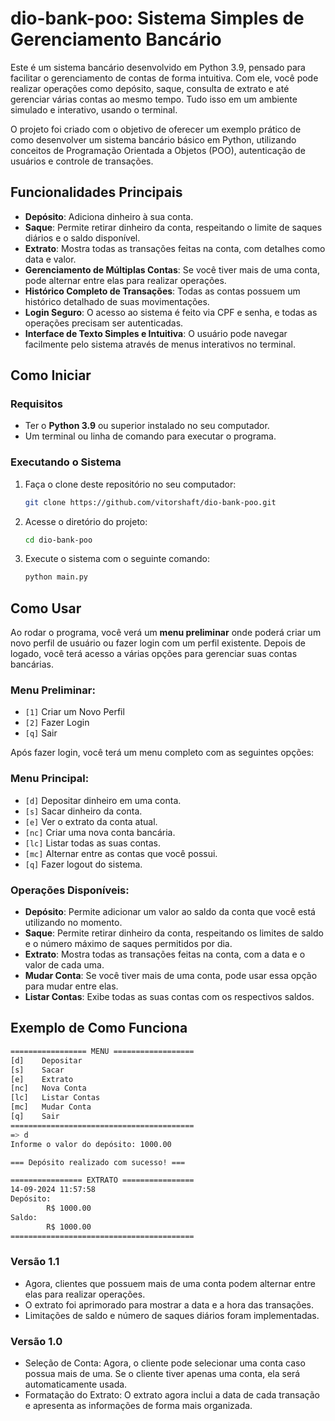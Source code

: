 # dio-bank-poo: Sistema Simples de Gerenciamento Bancário

Este é um sistema bancário desenvolvido em Python 3.9, pensado para facilitar o gerenciamento de contas de forma intuitiva. Com ele, você pode realizar operações como depósito, saque, consulta de extrato e até gerenciar várias contas ao mesmo tempo. Tudo isso em um ambiente simulado e interativo, usando o terminal.

O projeto foi criado com o objetivo de oferecer um exemplo prático de como desenvolver um sistema bancário básico em Python, utilizando conceitos de Programação Orientada a Objetos (POO), autenticação de usuários e controle de transações.

## Funcionalidades Principais

- **Depósito**: Adiciona dinheiro à sua conta.
- **Saque**: Permite retirar dinheiro da conta, respeitando o limite de saques diários e o saldo disponível.
- **Extrato**: Mostra todas as transações feitas na conta, com detalhes como data e valor.
- **Gerenciamento de Múltiplas Contas**: Se você tiver mais de uma conta, pode alternar entre elas para realizar operações.
- **Histórico Completo de Transações**: Todas as contas possuem um histórico detalhado de suas movimentações.
- **Login Seguro**: O acesso ao sistema é feito via CPF e senha, e todas as operações precisam ser autenticadas.
- **Interface de Texto Simples e Intuitiva**: O usuário pode navegar facilmente pelo sistema através de menus interativos no terminal.

## Como Iniciar

### Requisitos

- Ter o **Python 3.9** ou superior instalado no seu computador.
- Um terminal ou linha de comando para executar o programa.

### Executando o Sistema

1. Faça o clone deste repositório no seu computador:

    ```sh
    git clone https://github.com/vitorshaft/dio-bank-poo.git
    ```

2. Acesse o diretório do projeto:

    ```sh
    cd dio-bank-poo
    ```

3. Execute o sistema com o seguinte comando:

    ```sh
    python main.py
    ```

## Como Usar

Ao rodar o programa, você verá um **menu preliminar** onde poderá criar um novo perfil de usuário ou fazer login com um perfil existente. Depois de logado, você terá acesso a várias opções para gerenciar suas contas bancárias.

### Menu Preliminar:

- `[1]` Criar um Novo Perfil
- `[2]` Fazer Login
- `[q]` Sair

Após fazer login, você terá um menu completo com as seguintes opções:

### Menu Principal:

- `[d]` Depositar dinheiro em uma conta.
- `[s]` Sacar dinheiro da conta.
- `[e]` Ver o extrato da conta atual.
- `[nc]` Criar uma nova conta bancária.
- `[lc]` Listar todas as suas contas.
- `[mc]` Alternar entre as contas que você possui.
- `[q]` Fazer logout do sistema.

### Operações Disponíveis:

- **Depósito**: Permite adicionar um valor ao saldo da conta que você está utilizando no momento.
- **Saque**: Permite retirar dinheiro da conta, respeitando os limites de saldo e o número máximo de saques permitidos por dia.
- **Extrato**: Mostra todas as transações feitas na conta, com a data e o valor de cada uma.
- **Mudar Conta**: Se você tiver mais de uma conta, pode usar essa opção para mudar entre elas.
- **Listar Contas**: Exibe todas as suas contas com os respectivos saldos.

## Exemplo de Como Funciona

```sh
================= MENU ==================
[d]    Depositar
[s]    Sacar
[e]    Extrato
[nc]   Nova Conta
[lc]   Listar Contas
[mc]   Mudar Conta
[q]    Sair
=========================================
=> d
Informe o valor do depósito: 1000.00

=== Depósito realizado com sucesso! ===

================ EXTRATO ================
14-09-2024 11:57:58
Depósito:
        R$ 1000.00
Saldo:
        R$ 1000.00
=========================================
```
### Versão 1.1
- Agora, clientes que possuem mais de uma conta podem alternar entre elas para realizar operações.
- O extrato foi aprimorado para mostrar a data e a hora das transações.
- Limitações de saldo e número de saques diários foram implementadas.

### Versão 1.0
- Seleção de Conta: Agora, o cliente pode selecionar uma conta caso possua mais de uma. Se o cliente tiver apenas uma conta, ela será automaticamente usada.
- Formatação do Extrato: O extrato agora inclui a data de cada transação e apresenta as informações de forma mais organizada.